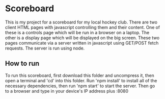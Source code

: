 # Scoreboard

This is my project for a scoreboard for my local hockey club.
There are two client HTML pages with javascript controlling them and their content.
One of these is a controls page which will be run in a browser on a laptop.
The other is a display page which will be displayed on the big screen.
These two pages communicate via a server written in javascript using GET/POST fetch requests.
The server is run using node.

## How to run

To run this scoreboard, first download this folder and uncompress it, then open a terminal and 'cd' into this folder. Run 'npm install' to install all of the necessary dependencies, then run 'npm start' to start the server. Then go to a browser and type in your device's IP address plus :8080
